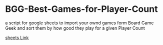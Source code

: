 # BGG-Best-Games-for-Player-Count
a script for google sheets to import your ownd games form Board Game Geek and sort them by how good they play for a given Player Count


[sheets Link](https://docs.google.com/spreadsheets/d/1Yz4JlLDtu8P97KRSHnSmc9yVc6uMFrvkScRSY4cZuLc/edit?usp=sharing)
